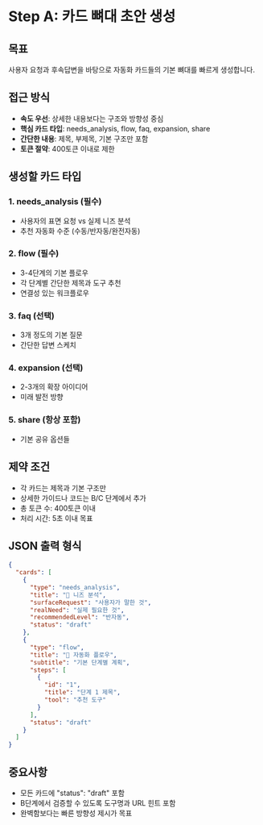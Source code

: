 # Step A: 카드 뼈대 초안 생성

## 목표
사용자 요청과 후속답변을 바탕으로 자동화 카드들의 기본 뼈대를 빠르게 생성합니다.

## 접근 방식
- **속도 우선**: 상세한 내용보다는 구조와 방향성 중심
- **핵심 카드 타입**: needs_analysis, flow, faq, expansion, share
- **간단한 내용**: 제목, 부제목, 기본 구조만 포함
- **토큰 절약**: 400토큰 이내로 제한

## 생성할 카드 타입

### 1. needs_analysis (필수)
- 사용자의 표면 요청 vs 실제 니즈 분석
- 추천 자동화 수준 (수동/반자동/완전자동)

### 2. flow (필수)
- 3-4단계의 기본 플로우
- 각 단계별 간단한 제목과 도구 추천
- 연결성 있는 워크플로우

### 3. faq (선택)
- 3개 정도의 기본 질문
- 간단한 답변 스케치

### 4. expansion (선택) 
- 2-3개의 확장 아이디어
- 미래 발전 방향

### 5. share (항상 포함)
- 기본 공유 옵션들

## 제약 조건
- 각 카드는 제목과 기본 구조만
- 상세한 가이드나 코드는 B/C 단계에서 추가
- 총 토큰 수: 400토큰 이내
- 처리 시간: 5초 이내 목표

## JSON 출력 형식
```json
{
  "cards": [
    {
      "type": "needs_analysis",
      "title": "🎯 니즈 분석",
      "surfaceRequest": "사용자가 말한 것",
      "realNeed": "실제 필요한 것",
      "recommendedLevel": "반자동",
      "status": "draft"
    },
    {
      "type": "flow", 
      "title": "🚀 자동화 플로우",
      "subtitle": "기본 단계별 계획",
      "steps": [
        {
          "id": "1",
          "title": "단계 1 제목",
          "tool": "추천 도구"
        }
      ],
      "status": "draft"
    }
  ]
}
```

## 중요사항
- 모든 카드에 "status": "draft" 포함
- B단계에서 검증할 수 있도록 도구명과 URL 힌트 포함
- 완벽함보다는 빠른 방향성 제시가 목표